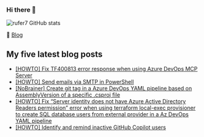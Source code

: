 ### Hi there 👋

<img alt="rufer7 GitHub stats" src="https://github-readme-stats.vercel.app/api?username=rufer7&count_private=true&show_icons=true&theme=dark&include_all_commits=true">

:newspaper: [Blog](https://blog.rufer.be/)

## My five latest blog posts

<!-- BLOG-POST-LIST:START -->
- [[HOWTO] Fix TF400813 error response when using Azure DevOps MCP Server](https://blog.rufer.be/2025/06/18/howto-fix-tf400813-error-response-when-using-azure-devops-mcp-server/)
- [[HOWTO] Send emails via SMTP in PowerShell](https://blog.rufer.be/2025/05/02/howto-send-emails-via-smtp-in-powershell/)
- [[NoBrainer] Create git tag in a Azure DevOps YAML pipeline based on AssemblyVersion of a specific .csproj file](https://blog.rufer.be/2025/03/06/nobrainer-create-git-tag-in-a-azure-devops-yaml-pipeline-based-on-assemblyversion-of-a-specific-csproj-file/)
- [[HOWTO] Fix “Server identity does not have Azure Active Directory Readers permission” error when using terraform local-exec provisioner to create SQL database users from external provider in a Az DevOps YAML pipeline](https://blog.rufer.be/2025/02/27/howto-fix-server-identity-does-not-have-azure-active-directory-readers-permission-error-when-using-terraform-local-exec-provisioner-to-create-sql-database-users-from-external-provider-in-a-az-de/)
- [[HOWTO] Identify and remind inactive GitHub Copilot users](https://blog.rufer.be/2025/02/20/howto-identify-and-remind-inactive-github-copilot-users/)
<!-- BLOG-POST-LIST:END -->
